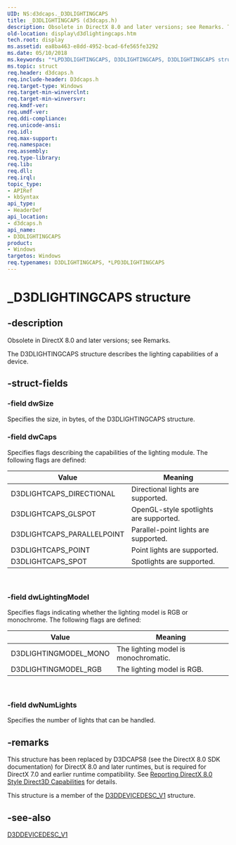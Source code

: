 ```yaml
---
UID: NS:d3dcaps._D3DLIGHTINGCAPS
title: _D3DLIGHTINGCAPS (d3dcaps.h)
description: Obsolete in DirectX 8.0 and later versions; see Remarks. The D3DLIGHTINGCAPS structure describes the lighting capabilities of a device.
old-location: display\d3dlightingcaps.htm
tech.root: display
ms.assetid: ea8ba463-e8dd-4952-bcad-6fe565fe3292
ms.date: 05/10/2018
ms.keywords: "*LPD3DLIGHTINGCAPS, D3DLIGHTINGCAPS, D3DLIGHTINGCAPS structure [Display Devices], LPD3DLIGHTINGCAPS, LPD3DLIGHTINGCAPS structure pointer [Display Devices], _D3DLIGHTINGCAPS, d3dcaps/D3DLIGHTINGCAPS, d3dcaps/LPD3DLIGHTINGCAPS, d3dstrct_98470d9f-b4ed-49ee-9c0f-34c991916de3.xml, display.d3dlightingcaps"
ms.topic: struct
req.header: d3dcaps.h
req.include-header: D3dcaps.h
req.target-type: Windows
req.target-min-winverclnt: 
req.target-min-winversvr: 
req.kmdf-ver: 
req.umdf-ver: 
req.ddi-compliance: 
req.unicode-ansi: 
req.idl: 
req.max-support: 
req.namespace: 
req.assembly: 
req.type-library: 
req.lib: 
req.dll: 
req.irql: 
topic_type:
- APIRef
- kbSyntax
api_type:
- HeaderDef
api_location:
- d3dcaps.h
api_name:
- D3DLIGHTINGCAPS
product:
- Windows
targetos: Windows
req.typenames: D3DLIGHTINGCAPS, *LPD3DLIGHTINGCAPS
---
```


# _D3DLIGHTINGCAPS structure


## -description



   Obsolete in DirectX 8.0 and later versions; see Remarks.
   

The D3DLIGHTINGCAPS structure describes the lighting capabilities of a device.


## -struct-fields




### -field dwSize

Specifies the size, in bytes, of the D3DLIGHTINGCAPS structure. 


### -field dwCaps

 Specifies flags describing the capabilities of the lighting module. The following flags are defined:   


|Value|Meaning|
|--- |--- |
|D3DLIGHTCAPS_DIRECTIONAL|Directional lights are supported.|
|D3DLIGHTCAPS_GLSPOT|OpenGL-style spotlights are supported.|
|D3DLIGHTCAPS_PARALLELPOINT|Parallel-point lights are supported.|
|D3DLIGHTCAPS_POINT|Point lights are supported.|
|D3DLIGHTCAPS_SPOT|Spotlights are supported.|
 


### -field dwLightingModel

 Specifies flags indicating whether the lighting model is RGB or monochrome. The following flags are defined: 

|Value|Meaning|
|--- |--- |
|D3DLIGHTINGMODEL_MONO|The lighting model is monochromatic.|
|D3DLIGHTINGMODEL_RGB|The lighting model is RGB.|
 


### -field dwNumLights

Specifies the number of lights that can be handled.


## -remarks



This structure has been replaced by D3DCAPS8 (see the DirectX 8.0 SDK documentation) for DirectX 8.0 and later runtimes, but is required for DirectX 7.0 and earlier runtime compatibility. See <a href="https://docs.microsoft.com/windows-hardware/drivers/display/reporting-directx-8-0-style-direct3d-capabilities">Reporting DirectX 8.0 Style Direct3D Capabilities</a> for details.

This structure is a member of the <a href="https://docs.microsoft.com/windows-hardware/drivers/ddi/content/d3dhal/ns-d3dhal-_d3ddevicedesc_v1">D3DDEVICEDESC_V1</a> structure.




## -see-also




<a href="https://docs.microsoft.com/windows-hardware/drivers/ddi/content/d3dhal/ns-d3dhal-_d3ddevicedesc_v1">D3DDEVICEDESC_V1</a>
 

 

